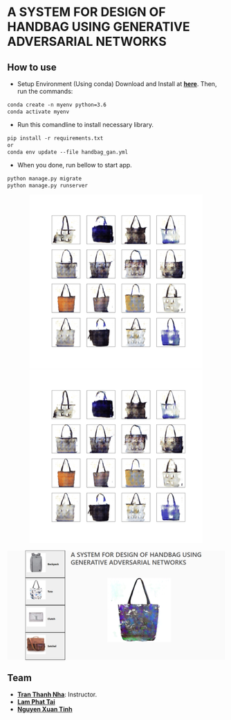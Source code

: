 # A SYSTEM FOR DESIGN OF HANDBAG USING GENERATIVE ADVERSARIAL NETWORKS

## How to use

* Setup Environment (Using conda)
Download and Install at **[here](https://docs.conda.io/en/latest/miniconda.html)**. Then, run the commands:
```
conda create -n myenv python=3.6
conda activate myenv
```
* Run this comandline to install necessary library.
```
pip install -r requirements.txt
or
conda env update --file handbag_gan.yml
```
* When you done, run bellow to start app.
```
python manage.py migrate
python manage.py runserver
```
<p align="center">
  <img width="400" src="https://github.com/xngtinh/Handbag_GAN/blob/main/generator/static/generator/origin/Balo1.gif">
  <img width="400" src="https://github.com/xngtinh/Handbag_GAN/blob/main/generator/static/generator/origin/Balo2.gif">
</p>

<img align="center" src="https://github.com/xngtinh/Handbag_GAN/blob/main/generator/static/generator/origin/demo.png">

## Team

* **[Tran Thanh Nha]()**: Instructor.
* **[Lam Phat Tai](https://github.com/lamphattai2105)**
* **[Nguyen Xuan Tinh](https://github.com/xngtinh)**
